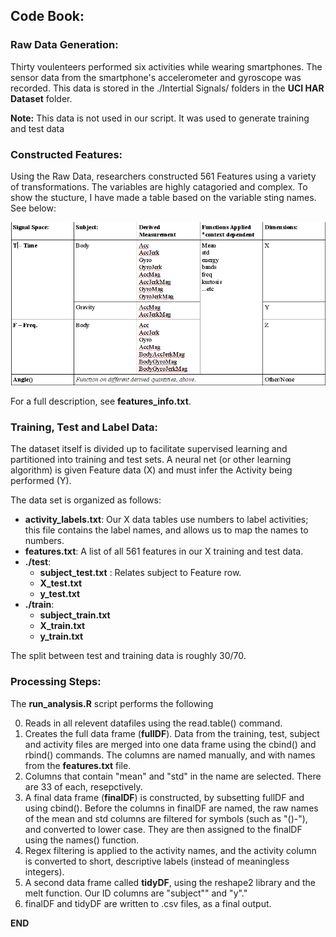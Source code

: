 ## Code Book:

### Raw Data Generation:

Thirty voulenteers performed six activities while wearing smartphones. The sensor data from the smartphone's accelerometer and gyroscope was recorded. This data is stored in the ./Intertial Signals/ folders in the **UCI HAR Dataset** folder. 

**Note:** This data is not used in our script. It was used to generate training and test data 

### Constructed Features:

Using the Raw Data, researchers constructed 561 Features using a variety of transformations. The variables are highly catagoried and complex. To show the stucture, I have made a table based on the variable sting names. See below:

![FeatureTable](./featuretable.png)

For a full description, see **features_info.txt**. 

### Training, Test and Label Data:

The dataset itself is divided up to facilitate supervised learning and partitioned into training and test sets. A neural net (or other learning algorithm) is given Feature data (X) and must infer the Activity being performed (Y). 

The data set is organized as follows:

* **activity_labels.txt**: Our X data tables use numbers to label activities; this file contains the label names, and allows us to map the names to numbers.
* **features.txt**: A list of all 561 features in our X training and test data.
* **./test**:
    * **subject_test.txt** : Relates subject to Feature row.
    * **X_test.txt**
    * **y_test.txt**
* **./train**:
    * **subject_train.txt**
    * **X_train.txt**
    * **y_train.txt**
  
The split between test and training data is roughly 30/70. 

### Processing Steps:

The **run_analysis.R** script performs the following

0. Reads in all relevent datafiles using the read.table() command.
1. Creates the full data frame (**fullDF**). Data from the training, test, subject and activity files are merged into one data frame using the cbind() and rbind() commands. The 
columns are named manually, and with names from the **features.txt** file.
2. Columns that contain "mean" and "std" in the name are selected. There are 33 of each, resepctively.
3. A final data frame (**finalDF**) is constructed, by subsetting fullDF and using cbind(). Before the columns in finalDF are named, the raw names of the mean and std columns are filtered for symbols (such as "()-"), and converted to lower case. They are then assigned to the finalDF using the names() function.
4. Regex filtering is applied to the activity names, and the activity column is converted to short, descriptive labels (instead of meaningless integers).
5. A second data frame called **tidyDF**, using the reshape2 library and the melt function. Our ID columns are "subject"" and "y"."
6. finalDF and tidyDF are written to .csv files, as a final output.
  
  
  
**END**
